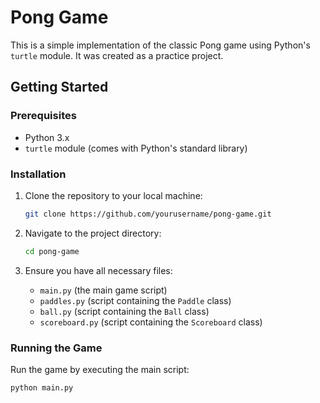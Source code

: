 # Pong Game

This is a simple implementation of the classic Pong game using Python's `turtle` module. It was created as a practice project.

## Getting Started

### Prerequisites

- Python 3.x
- `turtle` module (comes with Python's standard library)

### Installation

1. Clone the repository to your local machine:

    ```sh
    git clone https://github.com/yourusername/pong-game.git
    ```

2. Navigate to the project directory:

    ```sh
    cd pong-game
    ```

3. Ensure you have all necessary files:
    - `main.py` (the main game script)
    - `paddles.py` (script containing the `Paddle` class)
    - `ball.py` (script containing the `Ball` class)
    - `scoreboard.py` (script containing the `Scoreboard` class)

### Running the Game

Run the game by executing the main script:

```sh
python main.py
